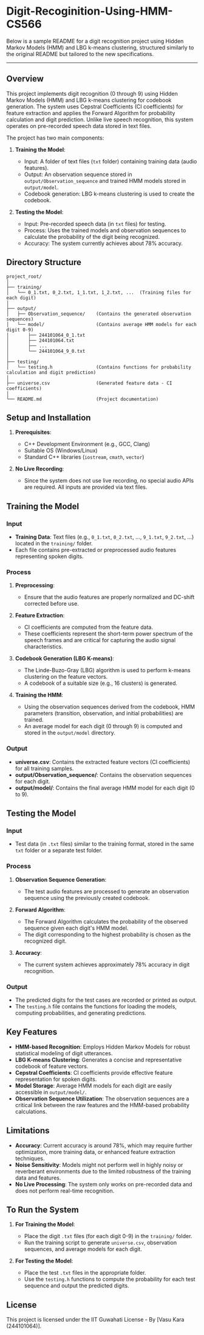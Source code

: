 # Digit-Recoginition-Using-HMM-CS566
Below is a sample README for a digit recognition project using Hidden Markov Models (HMM) and LBG k-means clustering, structured similarly to the original README but tailored to the new specifications.

---


## Overview

This project implements digit recognition (0 through 9) using Hidden Markov Models (HMM) and LBG k-means clustering for codebook generation. The system uses Cepstral Coefficients (CI coefficients) for feature extraction and applies the Forward Algorithm for probability calculation and digit prediction. Unlike live speech recognition, this system operates on pre-recorded speech data stored in text files.

The project has two main components:

1. **Training the Model**:
   - Input: A folder of text files (`txt` folder) containing training data (audio features).
   - Output: An observation sequence stored in `output/Observation_sequence` and trained HMM models stored in `output/model`.
   - Codebook generation: LBG k-means clustering is used to create the codebook.
   
2. **Testing the Model**:
   - Input: Pre-recorded speech data (in `txt` files) for testing.
   - Process: Uses the trained models and observation sequences to calculate the probability of the digit being recognized.
   - Accuracy: The system currently achieves about 78% accuracy.

## Directory Structure

```
project_root/
│
├── training/
│   └── 0_1.txt, 0_2.txt, 1_1.txt, 1_2.txt, ...  (Training files for each digit)
│
├── output/
│   ├── Observation_sequence/    (Contains the generated observation sequences)
│   └── model/                   (Contains average HMM models for each digit 0-9)
│       ├── 244101064_0_1.txt
│       ├── 244101064.txt
│       ├── ...
│       └── 244101064_9_0.txt
│
├── testing/
│   └── testing.h                (Contains functions for probability calculation and digit prediction)
│
├── universe.csv                 (Generated feature data - CI coefficients)
│
└── README.md                    (Project documentation)
```

## Setup and Installation

1. **Prerequisites**:
   - C++ Development Environment (e.g., GCC, Clang)
   - Suitable OS (Windows/Linux)
   - Standard C++ libraries (`iostream`, `cmath`, `vector`)
   
2. **No Live Recording**:
   - Since the system does not use live recording, no special audio APIs are required. All inputs are provided via text files.

## Training the Model

### Input
- **Training Data**: Text files (e.g., `0_1.txt`, `0_2.txt`, ..., `9_1.txt`, `9_2.txt`, ...) located in the `training/` folder.
- Each file contains pre-extracted or preprocessed audio features representing spoken digits.

### Process
1. **Preprocessing**:
   - Ensure that the audio features are properly normalized and DC-shift corrected before use.
   
2. **Feature Extraction**:
   - CI coefficients are computed from the feature data.
   - These coefficients represent the short-term power spectrum of the speech frames and are critical for capturing the audio signal characteristics.

3. **Codebook Generation (LBG K-means)**:
   - The Linde-Buzo-Gray (LBG) algorithm is used to perform k-means clustering on the feature vectors.
   - A codebook of a suitable size (e.g., 16 clusters) is generated.
   
4. **Training the HMM**:
   - Using the observation sequences derived from the codebook, HMM parameters (transition, observation, and initial probabilities) are trained.
   - An average model for each digit (0 through 9) is computed and stored in the `output/model` directory.

### Output
- **universe.csv**: Contains the extracted feature vectors (CI coefficients) for all training samples.
- **output/Observation_sequence/**: Contains the observation sequences for each digit.
- **output/model/**: Contains the final average HMM model for each digit (0 to 9).

## Testing the Model

### Input
- Test data (in `.txt` files) similar to the training format, stored in the same `txt` folder or a separate test folder.

### Process
1. **Observation Sequence Generation**:
   - The test audio features are processed to generate an observation sequence using the previously created codebook.

2. **Forward Algorithm**:
   - The Forward Algorithm calculates the probability of the observed sequence given each digit's HMM model.
   - The digit corresponding to the highest probability is chosen as the recognized digit.

3. **Accuracy**:
   - The current system achieves approximately 78% accuracy in digit recognition.

### Output
- The predicted digits for the test cases are recorded or printed as output.
- The `testing.h` file contains the functions for loading the models, computing probabilities, and generating predictions.

## Key Features

- **HMM-based Recognition**: Employs Hidden Markov Models for robust statistical modeling of digit utterances.
- **LBG K-means Clustering**: Generates a concise and representative codebook of feature vectors.
- **Cepstral Coefficients**: CI coefficients provide effective feature representation for spoken digits.
- **Model Storage**: Average HMM models for each digit are easily accessible in `output/model/`.
- **Observation Sequence Utilization**: The observation sequences are a critical link between the raw features and the HMM-based probability calculations.

## Limitations

- **Accuracy**: Current accuracy is around 78%, which may require further optimization, more training data, or enhanced feature extraction techniques.
- **Noise Sensitivity**: Models might not perform well in highly noisy or reverberant environments due to the limited robustness of the training data and features.
- **No Live Processing**: The system only works on pre-recorded data and does not perform real-time recognition.

## To Run the System

1. **For Training the Model**:
   - Place the digit `.txt` files (for each digit 0-9) in the `training/` folder.
   - Run the training script to generate `universe.csv`, observation sequences, and average models for each digit.

2. **For Testing the Model**:
   - Place the test `.txt` files in the appropriate folder.
   - Use the `testing.h` functions to compute the probability for each test sequence and output the predicted digits.

## License

This project is licensed under the IIT Guwahati License - By [Vasu Kara (244101064)].
